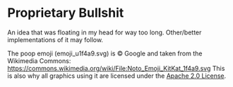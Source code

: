 # Proprietary Bullshit

An idea that was floating in my head for way too long. Other/better implementations of it may follow.

The poop emoji (emoji_u1f4a9.svg) is © Google and taken from the Wikimedia Commons: https://commons.wikimedia.org/wiki/File:Noto_Emoji_KitKat_1f4a9.svg
This is also why all graphics using it are licensed under the [Apache 2.0 License](LICENSE-2.0.txt).

